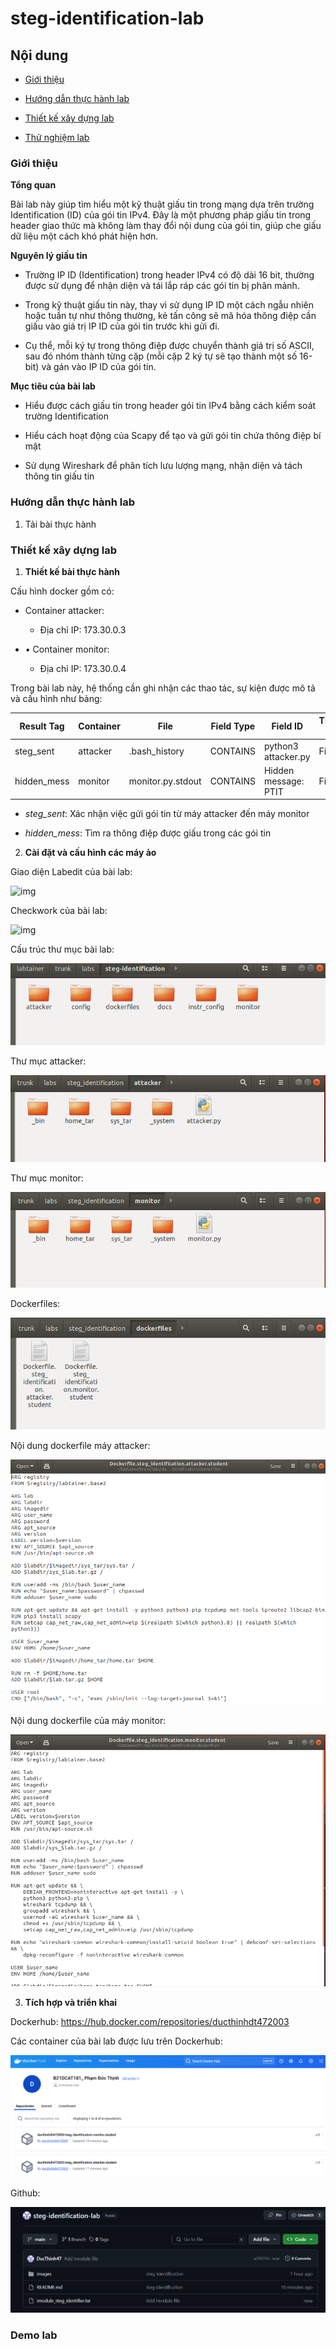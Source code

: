 # steg-identification-lab

## Nội dung

- [Giới thiệu]()

- [Hướng dẫn thực hành lab]()

- [Thiết kế xây dựng lab]()

- [Thử nghiệm lab]()

### Giới thiệu

**Tổng quan**

Bài lab này giúp tìm hiểu một kỹ thuật giấu tin trong mạng dựa trên trường Identification (ID) của gói tin IPv4. Đây là một phương pháp giấu tin trong header giao thức mà không làm thay đổi nội dung của gói tin, giúp che giấu dữ liệu một cách khó phát hiện hơn.

**Nguyên lý giấu tin**

- Trường IP ID (Identification) trong header IPv4 có độ dài 16 bit, thường được sử dụng để nhận diện và tái lắp ráp các gói tin bị phân mảnh. 

- Trong kỹ thuật giấu tin này, thay vì sử dụng IP ID một cách ngẫu nhiên hoặc tuần tự như thông thường, kẻ tấn công sẽ mã hóa thông điệp cần giấu vào giá trị IP ID của gói tin trước khi gửi đi.

- Cụ thể, mỗi ký tự trong thông điệp được chuyển thành giá trị số ASCII, sau đó nhóm thành từng cặp (mỗi cặp 2 ký tự sẽ tạo thành một số 16-bit) và gán vào IP ID của gói tin. 

**Mục tiêu của bài lab**

- Hiểu được cách giấu tin trong header gói tin IPv4 bằng cách kiểm soát trường Identification

- Hiểu cách hoạt động của Scapy để tạo và gửi gói tin chứa thông điệp bí mật

- Sử dụng Wireshark để phân tích lưu lượng mạng, nhận diện và tách thông tin giấu tin

### Hướng dẫn thực hành lab

1. Tải bài thực hành

### Thiết kế xây dựng lab

1. **Thiết kế bài thực hành**

Cấu hình docker gồm có:

- Container attacker: 

    - Địa chỉ IP: 173.30.0.3

- •	Container monitor: 

    - Địa chỉ IP: 173.30.0.4

Trong bài lab này, hệ thống cần ghi nhận các thao tác, sự kiện được mô tả và cấu hình như bảng:

| Result Tag  | Container | File              | Field Type | Field ID             | Timestamp Type |
|-------------|-----------|-------------------|------------|----------------------|----------------|
| steg_sent   | attacker  | .bash_history     | CONTAINS   | python3 attacker.py  | File           |
| hidden_mess | monitor   | monitor.py.stdout | CONTAINS   | Hidden message: PTIT | File           |

- *steg_sent*: Xác nhận việc gửi gói tin từ máy attacker đến máy monitor

- *hidden_mess*: Tìm ra thông điệp được giấu trong các gói tin  

2. **Cài đặt và cấu hình các máy ảo**

Giao diện Labedit của bài lab: 

![img](0)

Checkwork của bài lab: 

![img](1)

Cấu trúc thư mục bài lab: 

![img](https://github.com/DucThinh47/steg-identification-lab/blob/main/images/image2.png?raw=true)

Thư mục attacker: 

![img](https://github.com/DucThinh47/steg-identification-lab/blob/main/images/image3.png?raw=true)

Thư mục monitor: 

![img](https://github.com/DucThinh47/steg-identification-lab/blob/main/images/image4.png?raw=true)

Dockerfiles:

![img](https://github.com/DucThinh47/steg-identification-lab/blob/main/images/image5.png?raw=true)

Nội dung dockerfile máy attacker: 

![img](https://github.com/DucThinh47/steg-identification-lab/blob/main/images/image6.png?raw=true)

Nội dung dockerfile của máy monitor: 

![img](https://github.com/DucThinh47/steg-identification-lab/blob/main/images/image7.png?raw=true)

3. **Tích hợp và triển khai**

Dockerhub: https://hub.docker.com/repositories/ducthinhdt472003

Các container của bài lab được lưu trên Dockerhub:

![img](https://github.com/DucThinh47/steg-identification-lab/blob/main/images/image8.png?raw=true)

Github: 

![img](https://github.com/DucThinh47/steg-identification-lab/blob/main/images/image9.png?raw=true)

### Demo lab

